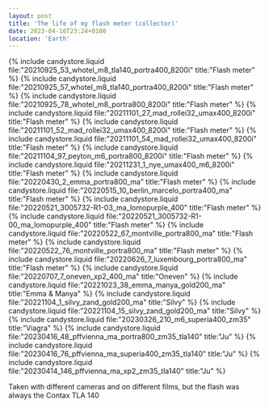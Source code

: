 ```yaml
---
layout: post
title: 'The life of my flash meter (collector)'
date: 2023-04-16T23:24+0100
location: 'Earth'
---
```


{% include candystore.liquid file:"20210925_53_whotel_m8_tla140_portra400_8200i" title:"Flash meter" %}
{% include candystore.liquid file:"20210925_57_whotel_m8_tla140_portra400_8200i" title:"Flash meter" %}
{% include candystore.liquid file:"20210925_78_whotel_m8_portra800_8200i" title:"Flash meter" %}
{% include candystore.liquid file:"20211101_27_mad_rollei32_umax400_8200i" title:"Flash meter" %}
{% include candystore.liquid file:"20211101_52_mad_rollei32_umax400_8200i" title:"Flash meter" %}
{% include candystore.liquid file:"20211101_54_mad_rollei32_umax400_8200i" title:"Flash meter" %}
{% include candystore.liquid file:"20211104_97_peyton_m6_portra800_8200i" title:"Flash meter" %}
{% include candystore.liquid file:"20211231_1_nye_umax400_m6_8200i" title:"Flash meter" %}
{% include candystore.liquid file:"20220430_2_emma_portra800_ma" title:"Flash meter" %}
{% include candystore.liquid file:"20220515_10_berlin_marcelo_portra400_ma" title:"Flash meter" %}
{% include candystore.liquid file:"20220521_3005732-R1-03_ma_lomopurple_400" title:"Flash meter" %}
{% include candystore.liquid file:"20220521_3005732-R1-00_ma_lomopurple_400" title:"Flash meter" %}
{% include candystore.liquid file:"20220522_67_montville_portra800_ma" title:"Flash meter" %}
{% include candystore.liquid file:"20220522_76_montville_portra800_ma" title:"Flash meter" %}
{% include candystore.liquid file:"20220626_7_luxembourg_portra800_ma" title:"Flash meter" %}
{% include candystore.liquid file:"20220707_7_oneven_xp2_400_ma" title:"Oneven" %}
{% include candystore.liquid file:"20221023_38_emma_manya_gold200_ma" title:"Emma & Manya" %}
{% include candystore.liquid file:"20221104_1_silvy_zand_gold200_ma" title:"Silvy" %}
{% include candystore.liquid file:"20221104_15_silvy_zand_gold200_ma" title:"Silvy" %}
{% include candystore.liquid file:"20230326_210_m6_superia400_zm35" title:"Viagra" %}
{% include candystore.liquid file:"20230416_48_pffvienna_ma_portra800_zm35_tla140" title:"Ju" %}
{% include candystore.liquid file:"20230416_76_pffvienna_ma_superia400_zm35_tla140" title:"Ju" %}
{% include candystore.liquid file:"20230414_146_pffvienna_ma_xp2_zm35_tla140" title:"Ju" %}

Taken with different cameras and on different films, but the flash was always the Contax TLA 140